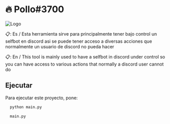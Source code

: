 
# 🔥 Pollo#3700
![Logo](https://dev-to-uploads.s3.amazonaws.com/uploads/articles/th5xamgrr6se0x5ro4g6.png)

📋: Es / Esta herramienta sirve para principalmente tener bajo control un selfbot en discord asi se puede tener acceso a diversas acciones que normalmente un usuario  de discord no pueda hacer

📋: En / This tool is mainly used to have a selfbot in discord under control so you can have access to various actions that normally a discord user cannot do



## Ejecutar

Para ejecutar este proyecto, pone:

```bash
  python main.py
```
```bash
  main.py
```
